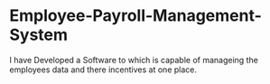 # Employee-Payroll-Management-System
I have Developed a Software to which is capable of manageing the employees data and there incentives at one place.

